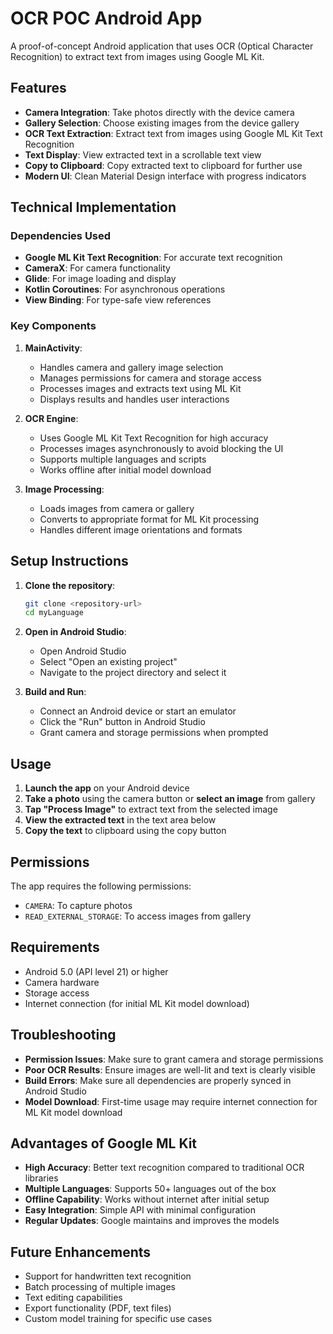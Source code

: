 # OCR POC Android App

A proof-of-concept Android application that uses OCR (Optical Character Recognition) to extract text from images using Google ML Kit.

## Features

- **Camera Integration**: Take photos directly with the device camera
- **Gallery Selection**: Choose existing images from the device gallery
- **OCR Text Extraction**: Extract text from images using Google ML Kit Text Recognition
- **Text Display**: View extracted text in a scrollable text view
- **Copy to Clipboard**: Copy extracted text to clipboard for further use
- **Modern UI**: Clean Material Design interface with progress indicators

## Technical Implementation

### Dependencies Used

- **Google ML Kit Text Recognition**: For accurate text recognition
- **CameraX**: For camera functionality
- **Glide**: For image loading and display
- **Kotlin Coroutines**: For asynchronous operations
- **View Binding**: For type-safe view references

### Key Components

1. **MainActivity**:
   - Handles camera and gallery image selection
   - Manages permissions for camera and storage access
   - Processes images and extracts text using ML Kit
   - Displays results and handles user interactions

2. **OCR Engine**:
   - Uses Google ML Kit Text Recognition for high accuracy
   - Processes images asynchronously to avoid blocking the UI
   - Supports multiple languages and scripts
   - Works offline after initial model download

3. **Image Processing**:
   - Loads images from camera or gallery
   - Converts to appropriate format for ML Kit processing
   - Handles different image orientations and formats

## Setup Instructions

1. **Clone the repository**:
   ```bash
   git clone <repository-url>
   cd myLanguage
   ```

2. **Open in Android Studio**:
   - Open Android Studio
   - Select "Open an existing project"
   - Navigate to the project directory and select it

3. **Build and Run**:
   - Connect an Android device or start an emulator
   - Click the "Run" button in Android Studio
   - Grant camera and storage permissions when prompted

## Usage

1. **Launch the app** on your Android device
2. **Take a photo** using the camera button or **select an image** from gallery
3. **Tap "Process Image"** to extract text from the selected image
4. **View the extracted text** in the text area below
5. **Copy the text** to clipboard using the copy button

## Permissions

The app requires the following permissions:
- `CAMERA`: To capture photos
- `READ_EXTERNAL_STORAGE`: To access images from gallery

## Requirements

- Android 5.0 (API level 21) or higher
- Camera hardware
- Storage access
- Internet connection (for initial ML Kit model download)

## Troubleshooting

- **Permission Issues**: Make sure to grant camera and storage permissions
- **Poor OCR Results**: Ensure images are well-lit and text is clearly visible
- **Build Errors**: Make sure all dependencies are properly synced in Android Studio
- **Model Download**: First-time usage may require internet connection for ML Kit model download

## Advantages of Google ML Kit

- **High Accuracy**: Better text recognition compared to traditional OCR libraries
- **Multiple Languages**: Supports 50+ languages out of the box
- **Offline Capability**: Works without internet after initial setup
- **Easy Integration**: Simple API with minimal configuration
- **Regular Updates**: Google maintains and improves the models

## Future Enhancements

- Support for handwritten text recognition
- Batch processing of multiple images
- Text editing capabilities
- Export functionality (PDF, text files)
- Custom model training for specific use cases